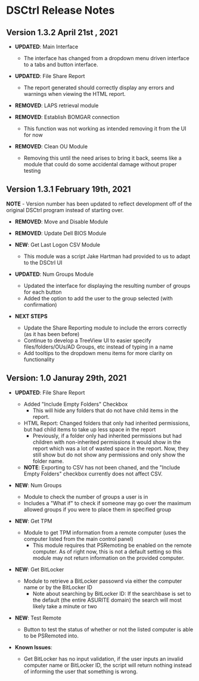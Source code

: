 # DSCtrl Release Notes

## Version 1.3.2 April 21st , 2021

- **UPDATED**: Main Interface
    - The interface has changed from a dropdown menu driven interface to a tabs and button interface.

- **UPDATED**: File Share Report
    - The report generated should correctly display any errors and warnings when viewing the HTML report.

- **REMOVED**: LAPS retrieval module

- **REMOVED**: Establish BOMGAR connection
    - This function was not working as intended removing it from the UI for now

- **REMOVED**: Clean OU Module
    - Removing this until the need arises to bring it back, seems like a module that could do some accidental damage without proper testing

## Version 1.3.1 February 19th, 2021

**NOTE**
    - Version number has been updated to reflect development off of the original DSCtrl program instead of starting over.

- **REMOVED**: Move and Disable Module

- **REMOVED**: Update Dell BIOS Module

- **NEW**: Get Last Logon CSV Module
    - This module was a script Jake Hartman had provided to us to adapt to the DSCtrl UI

- **UPDATED**: Num Groups Module
    - Updated the interface for displaying the resulting number of groups for each button
    - Added the option to add the user to the group selected (with confirmation)

- **NEXT STEPS**
    - Update the Share Reporting module to include the errors correctly (as it has been before)
    - Continue to develop a TreeView UI to easier specify files/folders/OUs/AD Groups, etc instead of typing in a name
    - Add tooltips to the dropdown menu items for more clarity on functionality

## Version: 1.0 Januray 29th, 2021

- **UPDATED**: File Share Report  
    - Added "Include Empty Folders" Checkbox  
        - This will hide any folders that do not have child items in the report.  
    - HTML Report: Changed folders that only had inherited permissions, but had child items to take up less space in the report  
        - Previously, if a folder only had inherited permissions but had children with non-inherited permissions it would show in the report which was a lot of wasted space in the report. Now, they still show but do not show any permissions and only show the folder name.  
    - **NOTE**: Exporting to CSV has not been chaned, and the "Include Empty Folders" checkbox currently does not affect CSV.   
  
- **NEW**: Num Groups  
    - Module to check the number of groups a user is in  
    - Includes a "What if" to check if someone may go over the maximum allowed groups if you were to place them in specified group  
  
- **NEW**: Get TPM  
    - Module to get TPM information from a remote computer (uses the computer listed from the main control panel)  
        - This module requires that PSRemoting be enabled on the remote computer. As of right now, this is not a default setting so this module may not return information on the provided computer.  
  
- **NEW**: Get BitLocker  
    - Module to retrieve a BitLocker passowrd via either the computer name or by the BitLocker ID  
        - Note about searching by BitLocker ID: If the searchbase is set to the default (the entire ASURITE domain) the search will most likely take a minute or two  
  
- **NEW**: Test Remote  
    - Button to test the status of whether or not the listed computer is able to be PSRemoted into.  
  
- **Known Issues**:  
    - Get BitLocker has no input validation, if the user inputs an invalid computer name or BitLocker ID, the script will return nothing instead of informing the user that something is wrong.  
